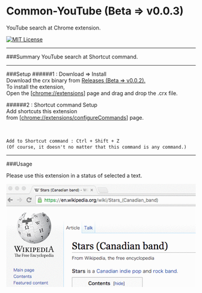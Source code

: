 # Common-YouTube (Beta => v0.0.3)
YouTube search at Chrome extension.

[![MIT License](http://img.shields.io/badge/license-MIT-blue.svg?style=flat)](./LICENSE)


------
###Summary
YouTube search at Shortcut command.

------

###Setup
######1 : Download => Install<br>
Download the crx binary from [Releases (Beta => v0.0.2).](https://github.com/shinshin86/Common-YouTube/releases/tag/v0.0.2) <br>
To install the extension,<br>
Open the [[chrome://extensions](chrome://extensions)] page and drag and drop the .crx file.

######2 : Shortcut command Setup<br>
Add shortcuts this extension<br>
from [[chrome://extensions/configureCommands](chrome://extensions/configureCommands)] page.

<br>

	Add to Shortcut command : Ctrl + Shift + Z
	(Of course, it doesn't no matter that this command is any command.)
	
------
###Usage

Please use this extension in a status of selected a text.


![usage_Common-YouTube.gif](./sample_image/usage_Common-YouTube.gif)
